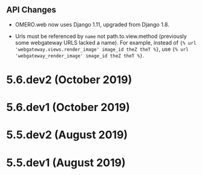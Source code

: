 
## API Changes

 - OMERO.web now uses Django 1.11, upgraded from Django 1.8.

 - Urls must be referenced by ```name``` not path.to.view.method (previously some webgateway URLS lacked a name). For example, instead of ```{% url 'webgateway.views.render_image' image_id theZ theT %}```, use ```{% url 'webgateway_render_image' image_id theZ theT %}```.

# 5.6.dev2 (October 2019)


# 5.6.dev1 (October 2019)


# 5.5.dev2 (August 2019)


# 5.5.dev1 (August 2019)
